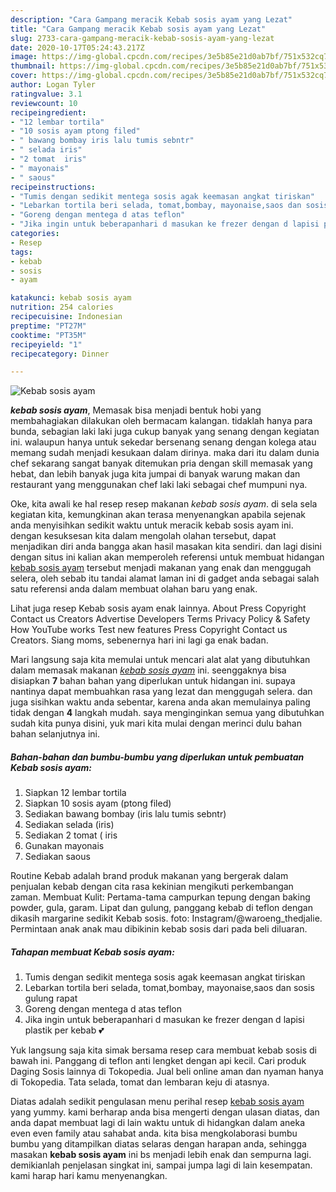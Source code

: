 ```yaml
---
description: "Cara Gampang meracik Kebab sosis ayam yang Lezat"
title: "Cara Gampang meracik Kebab sosis ayam yang Lezat"
slug: 2733-cara-gampang-meracik-kebab-sosis-ayam-yang-lezat
date: 2020-10-17T05:24:43.217Z
image: https://img-global.cpcdn.com/recipes/3e5b85e21d0ab7bf/751x532cq70/kebab-sosis-ayam-foto-resep-utama.jpg
thumbnail: https://img-global.cpcdn.com/recipes/3e5b85e21d0ab7bf/751x532cq70/kebab-sosis-ayam-foto-resep-utama.jpg
cover: https://img-global.cpcdn.com/recipes/3e5b85e21d0ab7bf/751x532cq70/kebab-sosis-ayam-foto-resep-utama.jpg
author: Logan Tyler
ratingvalue: 3.1
reviewcount: 10
recipeingredient:
- "12 lembar tortila"
- "10 sosis ayam ptong filed"
- " bawang bombay iris lalu tumis sebntr"
- " selada iris"
- "2 tomat  iris"
- " mayonais"
- " saous"
recipeinstructions:
- "Tumis dengan sedikit mentega sosis agak keemasan angkat tiriskan"
- "Lebarkan tortila beri selada, tomat,bombay, mayonaise,saos dan sosis gulung rapat"
- "Goreng dengan mentega d atas teflon"
- "Jika ingin untuk beberapanhari d masukan ke frezer dengan d lapisi plastik per kebab 💕"
categories:
- Resep
tags:
- kebab
- sosis
- ayam

katakunci: kebab sosis ayam 
nutrition: 254 calories
recipecuisine: Indonesian
preptime: "PT27M"
cooktime: "PT35M"
recipeyield: "1"
recipecategory: Dinner

---
```



![Kebab sosis ayam](https://img-global.cpcdn.com/recipes/3e5b85e21d0ab7bf/751x532cq70/kebab-sosis-ayam-foto-resep-utama.jpg)

<b><i>kebab sosis ayam</i></b>, Memasak bisa menjadi bentuk hobi yang membahagiakan dilakukan oleh bermacam kalangan. tidaklah hanya para bunda, sebagian laki laki juga cukup banyak yang senang dengan kegiatan ini. walaupun hanya untuk sekedar bersenang senang dengan kolega atau memang sudah menjadi kesukaan dalam dirinya. maka dari itu dalam dunia chef sekarang sangat banyak ditemukan pria dengan skill memasak yang hebat, dan lebih banyak juga kita jumpai di banyak warung makan dan restaurant yang menggunakan chef laki laki sebagai chef mumpuni nya.

Oke, kita awali ke hal resep resep makanan <i>kebab sosis ayam</i>. di sela sela kegiatan kita, kemungkinan akan terasa menyenangkan apabila sejenak anda menyisihkan sedikit waktu untuk meracik kebab sosis ayam ini. dengan kesuksesan kita dalam mengolah olahan tersebut, dapat menjadikan diri anda bangga akan hasil masakan kita sendiri. dan lagi disini dengan situs ini kalian akan memperoleh referensi untuk membuat hidangan <u>kebab sosis ayam</u> tersebut menjadi makanan yang enak dan menggugah selera, oleh sebab itu tandai alamat laman ini di gadget anda sebagai salah satu referensi anda dalam membuat olahan baru yang enak.

Lihat juga resep Kebab sosis ayam enak lainnya. About Press Copyright Contact us Creators Advertise Developers Terms Privacy Policy &amp; Safety How YouTube works Test new features Press Copyright Contact us Creators. Siang moms, sebenernya hari ini lagi ga enak badan.


Mari langsung saja kita memulai untuk mencari alat alat yang dibutuhkan dalam memasak makanan <u><i>kebab sosis ayam</i></u> ini. seenggaknya bisa disiapkan <b>7</b> bahan bahan yang diperlukan untuk hidangan ini. supaya nantinya dapat membuahkan rasa yang lezat dan menggugah selera. dan juga sisihkan waktu anda sebentar, karena anda akan memulainya paling tidak dengan <b>4</b> langkah mudah. saya menginginkan semua yang dibutuhkan sudah kita punya disini, yuk mari kita mulai dengan merinci dulu bahan bahan selanjutnya ini.

<!--inarticleads1-->

##### Bahan-bahan dan bumbu-bumbu yang diperlukan untuk pembuatan Kebab sosis ayam:

1. Siapkan 12 lembar tortila
1. Siapkan 10 sosis ayam (ptong filed)
1. Sediakan  bawang bombay (iris lalu tumis sebntr)
1. Sediakan  selada (iris)
1. Sediakan 2 tomat ( iris
1. Gunakan  mayonais
1. Sediakan  saous


Routine Kebab adalah brand produk makanan yang bergerak dalam penjualan kebab dengan cita rasa kekinian mengikuti perkembangan zaman. Membuat Kulit: Pertama-tama campurkan tepung dengan baking powder, gula, garam. Lipat dan gulung, panggang kebab di teflon dengan dikasih margarine sedikit Kebab sosis. foto: Instagram/@waroeng_thedjalie. Permintaan anak anak mau dibikinin kebab sosis dari pada beli diluaran. 

<!--inarticleads2-->

##### Tahapan membuat Kebab sosis ayam:

1. Tumis dengan sedikit mentega sosis agak keemasan angkat tiriskan
1. Lebarkan tortila beri selada, tomat,bombay, mayonaise,saos dan sosis gulung rapat
1. Goreng dengan mentega d atas teflon
1. Jika ingin untuk beberapanhari d masukan ke frezer dengan d lapisi plastik per kebab 💕


Yuk langsung saja kita simak bersama resep cara membuat kebab sosis di bawah ini. Panggang di teflon anti lengket dengan api kecil. Cari produk Daging Sosis lainnya di Tokopedia. Jual beli online aman dan nyaman hanya di Tokopedia. Tata selada, tomat dan lembaran keju di atasnya. 

Diatas adalah sedikit pengulasan menu perihal resep <u>kebab sosis ayam</u> yang yummy. kami berharap anda bisa mengerti dengan ulasan diatas, dan anda dapat membuat lagi di lain waktu untuk di hidangkan dalam aneka even even family atau sahabat anda. kita bisa mengkolaborasi bumbu bumbu yang ditampilkan diatas selaras dengan harapan anda, sehingga masakan <b>kebab sosis ayam</b> ini bs menjadi lebih enak dan sempurna lagi. demikianlah penjelasan singkat ini, sampai jumpa lagi di lain kesempatan. kami harap hari kamu menyenangkan.
